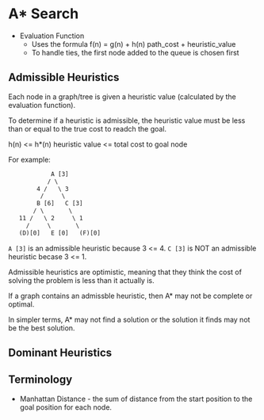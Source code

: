 # A* Search

- Evaluation Function
    - Uses the formula f(n) = g(n) + h(n)
                            path_cost + heuristic_value
    - To handle ties, the first node added to the queue is chosen first

## Admissible Heuristics
Each node in a graph/tree is given a heuristic value (calculated by 
the evaluation function). 

To determine if a heuristic is admissible, the heuristic value must be 
less than or equal to the true cost to readch the goal.

h(n) <= h*(n)
heuristic value <= total cost to goal node

For example:
```txt
            A [3]
           / \
        4 /   \ 3
         /     \
        B [6]   C [3]
       / \       \
   11 /   \ 2     \ 1
     /     \       \
   (D)[0]   E [0]   (F)[0]
```

`A [3]` is an admissible heuristic because 3 <= 4.
`C [3]` is NOT an admissible heuristic becase 3 <= 1.

Admissible heuristics are optimistic, meaning that they think the cost
of solving the problem is less than it actually is.

If a graph contains an admissble heuristic, then A* may not be complete
or optimal.

In simpler terms, A* may not find a solution or the solution it finds 
may not be the best solution.

## Dominant Heuristics


## Terminology
 - Manhattan Distance - the sum of distance from the start position 
   to the goal position for each node.


